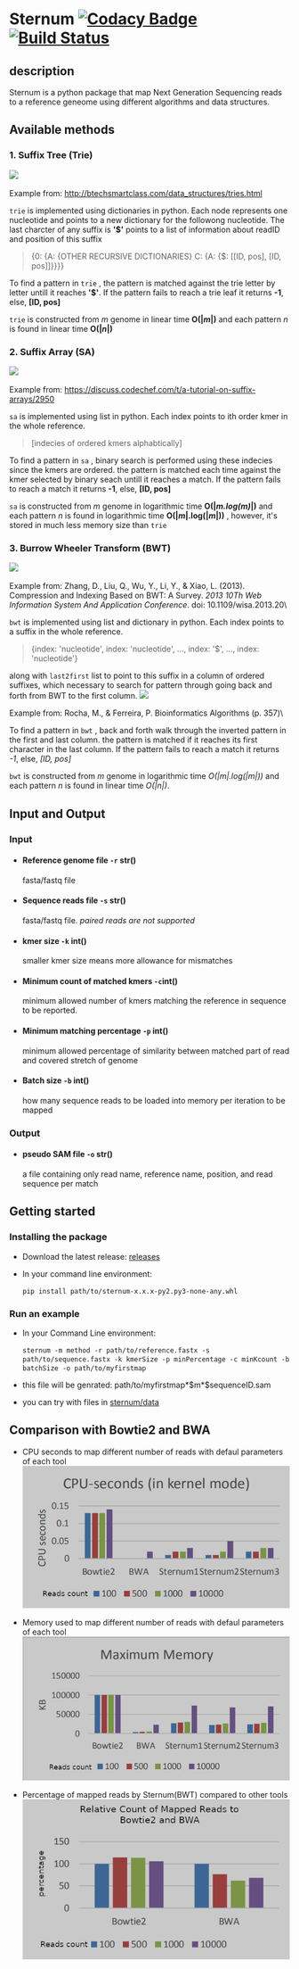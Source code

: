 # Sternum [![Codacy Badge](https://app.codacy.com/project/badge/Grade/b568df08e6f44544b4e0aac5f9398513)](https://www.codacy.com/gh/anazhmetdin/Sternum/dashboard?utm_source=github.com&utm_medium=referral&utm_content=anazhmetdin/Sternum&utm_campaign=Badge_Grade)[![Build Status](https://travis-ci.org/anazhmetdin/Sternum.svg?branch=master)](https://travis-ci.org/github/anazhmetdin/Sternum)

## description

Sternum is a python package that map Next Generation Sequencing reads to a reference geneome using different algorithms and data structures.

## Available methods

### 1. Suffix Tree (Trie)

![](https://imgur.com/kkHmEla.png)

Example from: http://btechsmartclass.com/data_structures/tries.html

`trie` is implemented using dictionaries in python. Each node represents one nucleotide and points to a new dictionary for the followong nucleotide. The last charcter of any suffix is **'$'** points to a list of information about readID and position of this suffix

> {0: {A: {OTHER RECURSIVE DICTIONARIES} C: {A: {$: \[\[ID, pos\], \[ID, pos\]\]}}}}

To find a pattern in `trie` , the pattern is matched against the trie letter by letter untill it reaches **'$'**. If the pattern fails to reach a trie leaf it returns **-1**, else, **[ID, pos]**

`trie` is constructed from _m_ genome in linear time **O(|_m_|)** and each pattern _n_ is found in linear time **O(|_n_|)**

### 2. Suffix Array (SA)

![](https://imgur.com/pYDBPu5.png)

Example from: https://discuss.codechef.com/t/a-tutorial-on-suffix-arrays/2950

`sa` is implemented using list in python. Each index points to ith order kmer in the whole reference.

> \[indecies of ordered kmers alphabtically\]

To find a pattern in `sa` , binary search is performed using these indecies since the kmers are ordered. the pattern is matched each time against the kmer selected by binary seach untill it reaches a match. If the pattern fails to reach a match it returns **-1**, else, **[ID, pos]**

`sa` is constructed from _m_ genome in logarithmic time **O(|_m.log(m)_|)** and each pattern _n_ is found in logarithmic time **O(|_m_|.log(|_m_|))** , however, it's stored in much less memory size than `trie`

### 3. Burrow Wheeler Transform (BWT)

![](https://imgur.com/ISi1vjt.png)

Example from: Zhang, D., Liu, Q., Wu, Y., Li, Y., & Xiao, L. (2013). Compression and Indexing Based on BWT: A Survey. _2013 10Th Web Information System And Application Conference_. doi: 10.1109/wisa.2013.20\

`bwt` is implemented using list and dictionary in python. Each index points to a suffix in the whole reference.

> {index: 'nucleotide', index: 'nucleotide', ..., index: '$', ..., index: 'nucleotide'}

along with `last2first` list to point to this suffix in a column of ordered suffixes, which necessary to search for pattern through going back and forth from BWT to the first column.
![](https://i.imgur.com/P1SnN3e.png)

Example from: Rocha, M., & Ferreira, P. Bioinformatics Algorithms (p. 357)\

To find a pattern in `bwt` , back and forth walk through the inverted pattern in the first and last column. the pattern is matched if it reaches its first character in the last column. If the pattern fails to reach a match it returns _-1_, else, _\[ID, pos\]_

`bwt` is constructed from _m_ genome in logarithmic time _O(|*m*|.log(|*m*|))_ and each pattern _n_ is found in linear time _O(|*n*|)_.

## Input and Output

### Input

- #### Reference genome file `-r` str()
  fasta/fastq file
- #### Sequence reads file `-s` str()
  fasta/fastq file. _paired reads are not supported_
- #### kmer size `-k` int()
  smaller kmer size means more allowance for mismatches
- #### Minimum count of matched kmers `-c`int()
  minimum allowed number of kmers matching the reference in sequence to be reported.
- #### Minimum matching percentage `-p` int()
  minimum allowed percentage of similarity between matched part of read and covered stretch of genome
- #### Batch size `-b` int()
  how many sequence reads to be loaded into memory per iteration to be mapped

### Output

- #### pseudo SAM file `-o` str()
  a file containing only read name, reference name, position, and read sequence per match

## Getting started

### Installing the package

- Download the latest release: [releases](https://github.com/anazhmetdin/Sternum/releases)
- In your command line environment:

      pip install path/to/sternum-x.x.x-py2.py3-none-any.whl

### Run an example

- In your Command Line environment:

      sternum -m method -r path/to/reference.fastx -s path/to/sequence.fastx -k kmerSize -p minPercentage -c minKcount -b batchSize -o path/to/myfirstmap

- this file will be genrated:
  path/to/myfirstmap*\$m*\$sequenceID.sam
- you can try with files in [sternum/data](https://github.com/anazhmetdin/Sternum/tree/master/data)

## Comparison with Bowtie2 and BWA

- CPU seconds to map different number of reads with defaul parameters of each tool
  ![](./figures/cpuseconds.png)

- Memory used to map different number of reads with defaul parameters of each tool
  ![](./figures/memory.png)

- Percentage of mapped reads by Sternum(BWT) compared to other tools
  ![](./figures/relativecount.png)
